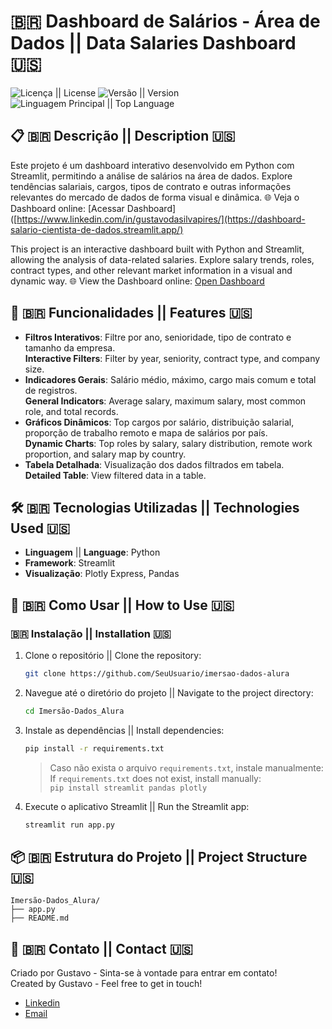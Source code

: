 # :brazil: Dashboard de Salários - Área de Dados || Data Salaries Dashboard 🇺🇸

![Licença || License](https://img.shields.io/github/license/GuxtaPires/Dashboard-Salario-Cientista-de-Dados) ![Versão || Version](https://img.shields.io/github/v/release/GuxtaPires/Dashboard-Salario-Cientista-de-Dados) ![Linguagem Principal || Top Language](https://img.shields.io/github/languages/top/GuxtaPires/Dashboard-Salario-Cientista-de-Dados)

## 📋 🇧🇷 Descrição || Description 🇺🇸

Este projeto é um dashboard interativo desenvolvido em Python com Streamlit, permitindo a análise de salários na área de dados. Explore tendências salariais, cargos, tipos de contrato e outras informações relevantes do mercado de dados de forma visual e dinâmica.
🌐 Veja o Dashboard online: [Acessar Dashboard]([https://www.linkedin.com/in/gustavodasilvapires/](https://dashboard-salario-cientista-de-dados.streamlit.app/)

This project is an interactive dashboard built with Python and Streamlit, allowing the analysis of data-related salaries. Explore salary trends, roles, contract types, and other relevant market information in a visual and dynamic way.
🌐 View the Dashboard online: [Open Dashboard](https://dashboard-salario-cientista-de-dados.streamlit.app/)

## 🚀 🇧🇷 Funcionalidades || Features 🇺🇸

- **Filtros Interativos**: Filtre por ano, senioridade, tipo de contrato e tamanho da empresa.  
  **Interactive Filters**: Filter by year, seniority, contract type, and company size.
- **Indicadores Gerais**: Salário médio, máximo, cargo mais comum e total de registros.  
  **General Indicators**: Average salary, maximum salary, most common role, and total records.
- **Gráficos Dinâmicos**: Top cargos por salário, distribuição salarial, proporção de trabalho remoto e mapa de salários por país.  
  **Dynamic Charts**: Top roles by salary, salary distribution, remote work proportion, and salary map by country.
- **Tabela Detalhada**: Visualização dos dados filtrados em tabela.  
  **Detailed Table**: View filtered data in a table.

## 🛠️ 🇧🇷 Tecnologias Utilizadas || Technologies Used 🇺🇸

- **Linguagem** || **Language**: Python
- **Framework**: Streamlit
- **Visualização**: Plotly Express, Pandas

## 🔧 🇧🇷 Como Usar || How to Use 🇺🇸

### 🇧🇷 Instalação || Installation 🇺🇸

1. Clone o repositório || Clone the repository:
    ```bash
    git clone https://github.com/SeuUsuario/imersao-dados-alura
    ```
2. Navegue até o diretório do projeto || Navigate to the project directory:
    ```bash
    cd Imersão-Dados_Alura
    ```
3. Instale as dependências || Install dependencies:
    ```bash
    pip install -r requirements.txt
    ```
    > Caso não exista o arquivo `requirements.txt`, instale manualmente:  
    > If `requirements.txt` does not exist, install manually:  
    > `pip install streamlit pandas plotly`
4. Execute o aplicativo Streamlit || Run the Streamlit app:
    ```bash
    streamlit run app.py
    ```

## 📦 🇧🇷 Estrutura do Projeto || Project Structure 🇺🇸

```plaintext
Imersão-Dados_Alura/
├── app.py
├── README.md
```

## 📧 🇧🇷 Contato || Contact 🇺🇸

Criado por Gustavo - Sinta-se à vontade para entrar em contato!  
Created by Gustavo - Feel free to get in touch!

- [Linkedin](https://www.linkedin.com/in/gustavodasilvapires/)
- [Email](Gsdpires@gmail.com)
